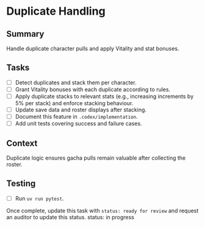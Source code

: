 # Duplicate Handling

## Summary
Handle duplicate character pulls and apply Vitality and stat bonuses.

## Tasks
- [ ] Detect duplicates and stack them per character.
- [ ] Grant Vitality bonuses with each duplicate according to rules.
- [ ] Apply duplicate stacks to relevant stats (e.g., increasing increments by 5% per stack) and enforce stacking behaviour.
- [ ] Update save data and roster displays after stacking.
- [ ] Document this feature in `.codex/implementation`.
- [ ] Add unit tests covering success and failure cases.

## Context
Duplicate logic ensures gacha pulls remain valuable after collecting the roster.

## Testing
- [ ] Run `uv run pytest`.

Once complete, update this task with `status: ready for review` and request an auditor to update this status.
status: in progress
